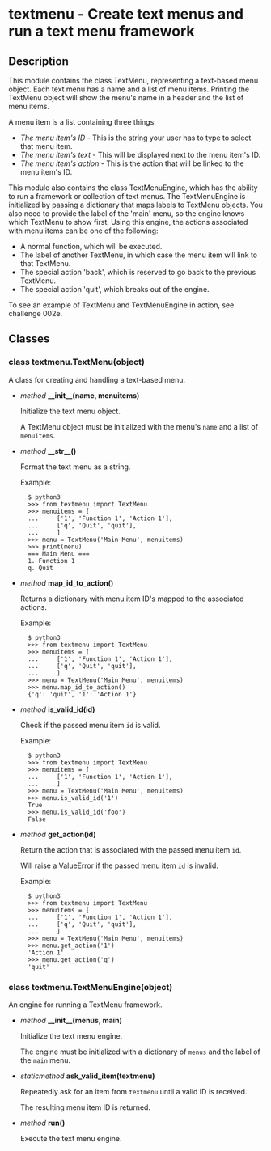 # textmenu - Create text menus and run a text menu framework

## Description

This module contains the class TextMenu, representing a text-based menu object. Each text menu
has a name and a list of menu items. Printing the TextMenu object will show the menu's name in
a header and the list of menu items.

A menu item is a list containing three things:

- *The menu item's ID* - This is the string your user has to type to select that menu item.
- *The menu item's text* - This will be displayed next to the menu item's ID.
- *The menu item's action* - This is the action that will be linked to the menu item's ID.

This module also contains the class TextMenuEngine, which has the ability to run a framework or
collection of text menus. The TextMenuEngine is initialized by passing a dictionary that maps
labels to TextMenu objects. You also need to provide the label of the 'main' menu, so the engine
knows which TextMenu to show first. Using this engine, the actions associated with menu items can be
one of the following:

- A normal function, which will be executed.
- The label of another TextMenu, in which case the menu item will link to that TextMenu.
- The special action 'back', which is reserved to go back to the previous TextMenu.
- The special action 'quit', which breaks out of the engine.

To see an example of TextMenu and TextMenuEngine in action, see challenge 002e.

## Classes

### class textmenu.TextMenu(object)

A class for creating and handling a text-based menu.

- *method* **\_\_init\_\_(**name, menuitems**)**

  Initialize the text menu object.

  A TextMenu object must be initialized with the menu's `name` and a list of `menuitems`.

- *method* **\_\_str\_\_()**

  Format the text menu as a string.

  Example:

        $ python3
        >>> from textmenu import TextMenu
        >>> menuitems = [
        ...     ['1', 'Function 1', 'Action 1'],
        ...     ['q', 'Quit', 'quit'],
        ...     ]
        >>> menu = TextMenu('Main Menu', menuitems)
        >>> print(menu)
        === Main Menu ===
        1. Function 1
        q. Quit

- *method* **map\_id\_to_action()**

  Returns a dictionary with menu item ID's mapped to the associated actions.

  Example:

        $ python3
        >>> from textmenu import TextMenu
        >>> menuitems = [
        ...     ['1', 'Function 1', 'Action 1'],
        ...     ['q', 'Quit', 'quit'],
        ...     ]
        >>> menu = TextMenu('Main Menu', menuitems)
        >>> menu.map_id_to_action()
        {'q': 'quit', '1': 'Action 1'}

- *method* **is\_valid\_id(**id**)**

  Check if the passed menu item `id` is valid.

  Example:

        $ python3
        >>> from textmenu import TextMenu
        >>> menuitems = [
        ...     ['1', 'Function 1', 'Action 1'],
        ...     ]
        >>> menu = TextMenu('Main Menu', menuitems)
        >>> menu.is_valid_id('1')
        True
        >>> menu.is_valid_id('foo')
        False

- *method* **get\_action(**id**)**

  Return the action that is associated with the passed menu item `id`.

  Will raise a ValueError if the passed menu item `id` is invalid.

  Example:

        $ python3
        >>> from textmenu import TextMenu
        >>> menuitems = [
        ...     ['1', 'Function 1', 'Action 1'],
        ...     ['q', 'Quit', 'quit'],
        ...     ]
        >>> menu = TextMenu('Main Menu', menuitems)
        >>> menu.get_action('1')
        'Action 1'
        >>> menu.get_action('q')
        'quit'

### class textmenu.TextMenuEngine(object)

An engine for running a TextMenu framework.

- *method* **\_\_init\_\_(**menus, main**)**

  Initialize the text menu engine.

  The engine must be initialized with a dictionary of `menus` and the label of the `main` menu.

- *staticmethod* **ask\_valid\_item(**textmenu**)**

  Repeatedly ask for an item from `textmenu` until a valid ID is received.

  The resulting menu item ID is returned.

- *method* **run()**

  Execute the text menu engine.
